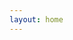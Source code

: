```yaml
---
layout: home
---
```

<div id="user-info" style="position: fixed; top: 10px; right: 10px; z-index: 1000;"></div>